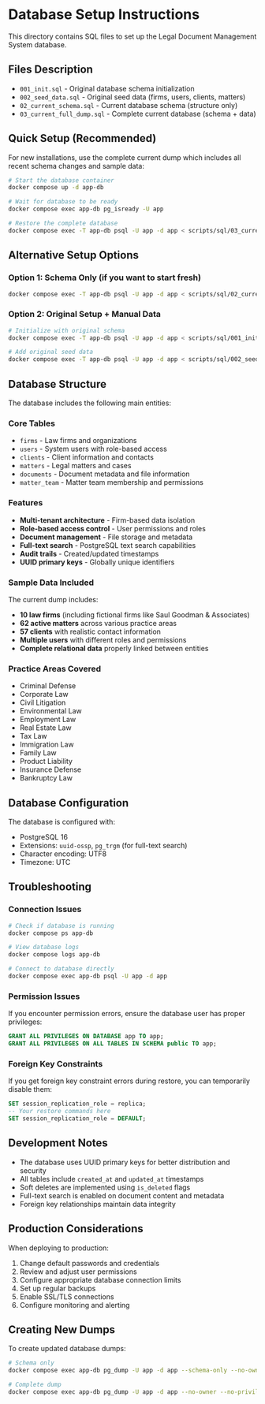 # Database Setup Instructions

This directory contains SQL files to set up the Legal Document Management System database.

## Files Description

- `001_init.sql` - Original database schema initialization
- `002_seed_data.sql` - Original seed data (firms, users, clients, matters)
- `02_current_schema.sql` - Current database schema (structure only)
- `03_current_full_dump.sql` - Complete current database (schema + data)

## Quick Setup (Recommended)

For new installations, use the complete current dump which includes all recent schema changes and sample data:

```bash
# Start the database container
docker compose up -d app-db

# Wait for database to be ready
docker compose exec app-db pg_isready -U app

# Restore the complete database
docker compose exec -T app-db psql -U app -d app < scripts/sql/03_current_full_dump.sql
```

## Alternative Setup Options

### Option 1: Schema Only (if you want to start fresh)
```bash
docker compose exec -T app-db psql -U app -d app < scripts/sql/02_current_schema.sql
```

### Option 2: Original Setup + Manual Data
```bash
# Initialize with original schema
docker compose exec -T app-db psql -U app -d app < scripts/sql/001_init.sql

# Add original seed data
docker compose exec -T app-db psql -U app -d app < scripts/sql/002_seed_data.sql
```

## Database Structure

The database includes the following main entities:

### Core Tables
- `firms` - Law firms and organizations
- `users` - System users with role-based access
- `clients` - Client information and contacts
- `matters` - Legal matters and cases
- `documents` - Document metadata and file information
- `matter_team` - Matter team membership and permissions

### Features
- **Multi-tenant architecture** - Firm-based data isolation
- **Role-based access control** - User permissions and roles
- **Document management** - File storage and metadata
- **Full-text search** - PostgreSQL text search capabilities
- **Audit trails** - Created/updated timestamps
- **UUID primary keys** - Globally unique identifiers

### Sample Data Included

The current dump includes:
- **10 law firms** (including fictional firms like Saul Goodman & Associates)
- **62 active matters** across various practice areas
- **57 clients** with realistic contact information
- **Multiple users** with different roles and permissions
- **Complete relational data** properly linked between entities

### Practice Areas Covered
- Criminal Defense
- Corporate Law
- Civil Litigation
- Environmental Law
- Employment Law
- Real Estate Law
- Tax Law
- Immigration Law
- Family Law
- Product Liability
- Insurance Defense
- Bankruptcy Law

## Database Configuration

The database is configured with:
- PostgreSQL 16
- Extensions: `uuid-ossp`, `pg_trgm` (for full-text search)
- Character encoding: UTF8
- Timezone: UTC

## Troubleshooting

### Connection Issues
```bash
# Check if database is running
docker compose ps app-db

# View database logs
docker compose logs app-db

# Connect to database directly
docker compose exec app-db psql -U app -d app
```

### Permission Issues
If you encounter permission errors, ensure the database user has proper privileges:
```sql
GRANT ALL PRIVILEGES ON DATABASE app TO app;
GRANT ALL PRIVILEGES ON ALL TABLES IN SCHEMA public TO app;
```

### Foreign Key Constraints
If you get foreign key constraint errors during restore, you can temporarily disable them:
```sql
SET session_replication_role = replica;
-- Your restore commands here
SET session_replication_role = DEFAULT;
```

## Development Notes

- The database uses UUID primary keys for better distribution and security
- All tables include `created_at` and `updated_at` timestamps
- Soft deletes are implemented using `is_deleted` flags
- Full-text search is enabled on document content and metadata
- Foreign key relationships maintain data integrity

## Production Considerations

When deploying to production:
1. Change default passwords and credentials
2. Review and adjust user permissions
3. Configure appropriate database connection limits
4. Set up regular backups
5. Enable SSL/TLS connections
6. Configure monitoring and alerting

## Creating New Dumps

To create updated database dumps:

```bash
# Schema only
docker compose exec app-db pg_dump -U app -d app --schema-only --no-owner --no-privileges > scripts/sql/new_schema.sql

# Complete dump
docker compose exec app-db pg_dump -U app -d app --no-owner --no-privileges > scripts/sql/new_full_dump.sql
```